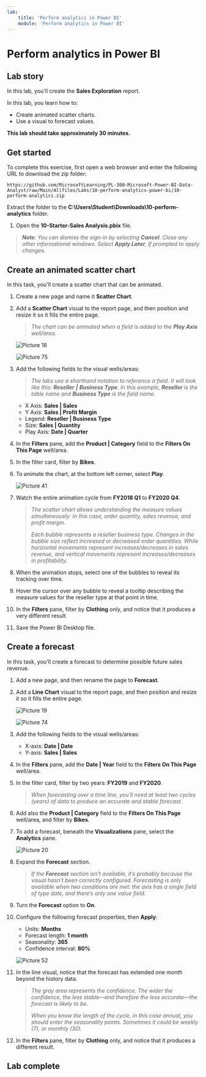 ```yaml
---
lab:
    title: 'Perform analytics in Power BI'
    module: 'Perform analytics in Power BI'
---
```


# Perform analytics in Power BI

## Lab story

In this lab, you'll create the **Sales Exploration** report.

In this lab, you learn how to:

- Create animated scatter charts.
- Use a visual to forecast values.

**This lab should take approximately 30 minutes.**

## Get started

To complete this exercise, first open a web browser and enter the following URL to download the zip folder:

`https://github.com/MicrosoftLearning/PL-300-Microsoft-Power-BI-Data-Analyst/raw/Main/Allfiles/Labs/10-perform-analytics-power-bi/10-perform-analytics.zip`

Extract the folder to the **C:\Users\Student\Downloads\10-perform-analytics** folder.

1. Open the **10-Starter-Sales Analysis.pbix** file.

> ***Note**: You can dismiss the sign-in by selecting **Cancel**. Close any other informational windows. Select **Apply Later**, if prompted to apply changes.*

## Create an animated scatter chart

In this task, you'll create a scatter chart that can be animated.

1. Create a new page and name it **Scatter Chart**.

1. Add a **Scatter Chart** visual to the report page, and then position and resize it so it fills the entire page.

	> *The chart can be animated when a field is added to the **Play Axis** well/area.*

	 ![Picture 18](Linked_image_Files/10-perform-analytics-power-bi_image15.png)

	 ![Picture 75](Linked_image_Files/10-perform-analytics-power-bi_image16.png)

1. Add the following fields to the visual wells/areas:

	> *The labs use a shorthand notation to reference a field. It will look like this: **Reseller** **\|** **Business Type**. In this example, **Reseller** is the table name and **Business Type** is the field name.*

	 - X Axis: **Sales \| Sales**
	 - Y Axis: **Sales \| Profit Margin**
	 - Legend: **Reseller \| Business Type**
	 - Size: **Sales \| Quantity**
	 - Play Axis: **Date \| Quarter**

1. In the **Filters** pane, add the **Product \| Category** field to the **Filters On This Page** well/area.

1. In the filter card, filter by **Bikes**.

1. To animate the chart, at the bottom left corner, select **Play**.

	![Picture 41](Linked_image_Files/10-perform-analytics-power-bi_image19.png)

1. Watch the entire animation cycle from **FY2018 Q1** to **FY2020 Q4**.

	> *The scatter chart allows understanding the measure values simultaneously: in this case, order quantity, sales revenue, and profit margin.*
    > 
	> *Each bubble represents a reseller business type. Changes in the bubble size reflect increased or decreased order quantities. While horizontal movements represent increases/decreases in sales revenue, and vertical movements represent increases/decreases in profitability.*

1. When the animation stops, select one of the bubbles to reveal its tracking over time.

1. Hover the cursor over any bubble to reveal a tooltip describing the measure values for the reseller type at that point in time.

1. In the **Filters** pane, filter by **Clothing** only, and notice that it produces a very different result.

1. Save the Power BI Desktop file.

## Create a forecast

In this task, you'll create a forecast to determine possible future sales revenue.

1. Add a new page, and then rename the page to **Forecast**.

1. Add a **Line Chart** visual to the report page, and then position and resize it so it fills the entire page.

	 ![Picture 19](Linked_image_Files/10-perform-analytics-power-bi_image21.png)

	 ![Picture 74](Linked_image_Files/10-perform-analytics-power-bi_image22.png)

1. Add the following fields to the visual wells/areas:

	 - X-axis: **Date \| Date**
	 - Y-axis: **Sales \| Sales**

1. In the **Filters** pane, add the **Date \| Year** field to the **Filters On This Page** well/area.

1. In the filter card, filter by two years: **FY2019** and **FY2020**.

	> *When forecasting over a time line, you'll need at least two cycles (years) of data to produce an accurate and stable forecast.*

1. Add also the **Product \| Category** field to the **Filters On This Page** well/area, and filter by **Bikes**.

1. To add a forecast, beneath the **Visualizations** pane, select the **Analytics** pane.

	 ![Picture 20](Linked_image_Files/10-perform-analytics-power-bi_image26.png)

1. Expand the **Forecast** section.

	> *If the **Forecast** section isn't available, it’s probably because the visual hasn’t been correctly configured. Forecasting is only available when two conditions are met: the axis has a single field of type date, and there’s only one value field.*

1. Turn the **Forecast** option to **On**.

1. Configure the following forecast properties, then **Apply**:

	- Units: **Months**
	- Forecast length: **1 month**
	- Seasonality: **365**
	- Confidence interval: **80%**

	![Picture 52](Linked_image_Files/10-perform-analytics-power-bi_image29.png)

1. In the line visual, notice that the forecast has extended one month beyond the history data.

	> *The gray area represents the confidence. The wider the confidence, the less stable—and therefore the less accurate—the forecast is likely to be.*
    >
	> *When you know the length of the cycle, in this case annual, you should enter the seasonality points. Sometimes it could be weekly (7), or monthly (30).*

1. In the **Filters** pane, filter by **Clothing** only, and notice that it produces a different result.

## Lab complete
